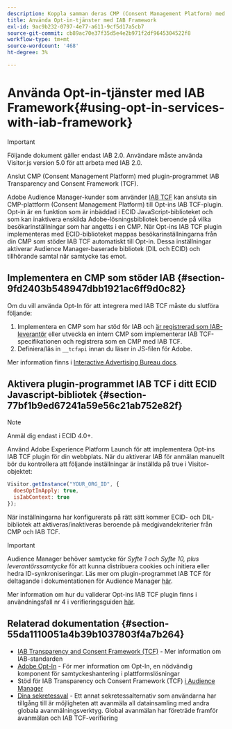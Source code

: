 ```yaml
---
description: Koppla samman deras CMP (Consent Management Platform) med Opt-ins Audience Manager-plugin för IAB Transparency och Consent Framework (TCF).
title: Använda Opt-in-tjänster med IAB Framework
exl-id: 9ac9b232-0797-4e77-a611-9cf5d17a5cb7
source-git-commit: cb89ac70e37f35d5e4e2b971f2df9645304522f8
workflow-type: tm+mt
source-wordcount: '468'
ht-degree: 3%

---
```


# Använda Opt-in-tjänster med IAB Framework{#using-opt-in-services-with-iab-framework}

>[!IMPORTANT]
>
>Följande dokument gäller endast IAB 2.0. Användare måste använda Visitor.js version 5.0 för att arbeta med IAB 2.0.

Anslut CMP (Consent Management Platform) med plugin-programmet IAB Transparency and Consent Framework (TCF).

Adobe Audience Manager-kunder som använder [IAB TCF](https://iabtechlab.com/standards/gdpr-transparency-and-consent-framework/) kan ansluta sin CMP-plattform (Consent Management Platform) till Opt-ins IAB TCF-plugin. Opt-in är en funktion som är inbäddad i ECID JavaScript-biblioteket och som kan inaktivera enskilda Adobe-lösningsbibliotek beroende på vilka besökarinställningar som har angetts i en CMP. När Opt-ins IAB TCF plugin implementeras med ECID-biblioteket mappas besökarinställningarna från din CMP som stöder IAB TCF automatiskt till Opt-in. Dessa inställningar aktiverar Audience Manager-baserade bibliotek (DIL och ECID) och tillhörande samtal när samtycke tas emot.

## Implementera en CMP som stöder IAB {#section-9fd2403b548947dbb1921ac6ff9d0c82}

Om du vill använda Opt-In för att integrera med IAB TCF måste du slutföra följande:

1. Implementera en CMP som har stöd för IAB och [är registrerad som IAB-leverantör](https://vendorlist.consensu.org/vendorlist.json) eller utveckla en intern CMP som implementerar IAB TCF-specifikationen och registrera som en CMP med IAB TCF.
1. Definiera/läs in `__tcfapi` innan du läser in JS-filen för Adobe.

Mer information finns i [Interactive Advertising Bureau docs](https://github.com/InteractiveAdvertisingBureau/GDPR-Transparency-and-Consent-Framework/blob/master/TCFv2/TCF-Implementation-Guidelines.md).

## Aktivera plugin-programmet IAB TCF i ditt ECID Javascript-bibliotek {#section-77bf1b9ed67241a59e56c21ab752e82f}

>[!NOTE]
>
>Anmäl dig endast i ECID 4.0+.

Använd Adobe Experience Platform Launch för att implementera Opt-ins IAB TCF plugin för din webbplats. När du aktiverar IAB för anmälan manuellt bör du kontrollera att följande inställningar är inställda på true i Visitor-objektet:

```javascript
Visitor.getInstance("YOUR_ORG_ID", {  
  doesOptInApply: true,
  isIabContext: true
});
```

När inställningarna har konfigurerats på rätt sätt kommer ECID- och DIL-bibliotek att aktiveras/inaktiveras beroende på medgivandekriterier från CMP och IAB TCF.

>[!IMPORTANT]
>
>Audience Manager behöver samtycke för *Syfte 1 och Syfte 10, plus leverantörssamtycke* för att kunna distribuera cookies och initiera eller hedra ID-synkroniseringar. Läs mer om plugin-programmet IAB TCF för deltagande i dokumentationen för Audience Manager [här](https://docs.adobe.com/help/en/audience-manager/user-guide/overview/gdpr/aam-iab-plugin.html).

Mer information om hur du validerar Opt-ins IAB TCF plugin finns i användningsfall nr 4 i verifieringsguiden [här](../../implementation-guides/opt-in-service/testing-optin-and-iab-plugin.md#section-ca5c6f92fbdf4fd29b4acb6b644efbd0).

## Relaterad dokumentation {#section-55da1110051a4b39b1037803f4a7b264}

* [IAB Transparency and Consent Framework (TCF)](https://iabtechlab.com/standards/gdpr-transparency-and-consent-framework/)  - Mer information om IAB-standarden
* [Adobe Opt-In](../../implementation-guides/opt-in-service/optin-overview.md#concept-f9b5db0d27a245fbadd3e19162319360)  - För mer information om Opt-In, en nödvändig komponent för samtyckeshantering i plattformslösningar
* Stöd för IAB Transparency och Consent Framework (TCF) [i Audience Manager](https://experienceleague.adobe.com/docs/audience-manager/user-guide/overview/data-privacy/consent-management/aam-iab-plugin.html)
* [Dina sekretessval](https://www.adobe.com/se/privacy/opt-out.html#customeruse)  - Ett annat sekretessalternativ som användarna har tillgång till är möjligheten att avanmäla all datainsamling med andra globala avanmälningsverktyg. Global avanmälan har företräde framför avanmälan och IAB TCF-verifiering
